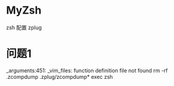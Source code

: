 # MyZsh
zsh 配置
zplug
# 问题1 
_arguments:451: _vim_files: function definition file not found
rm -rf .zcompdump .zplug/zcompdump*
exec zsh
